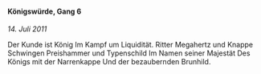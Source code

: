 #### Königswürde, Gang 6

_14. Juli 2011_

Der Kunde ist König
Im Kampf um Liquidität.
Ritter Megahertz und Knappe
Schwingen Preishammer und Typenschild
Im Namen seiner Majestät
Des Königs mit der Narrenkappe
Und der bezaubernden Brunhild.
